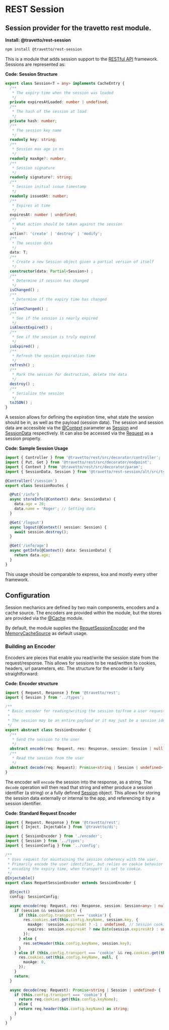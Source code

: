 <!-- This file was generated by the framweork and should not be modified directly -->
<!-- Please modify https://github.com/travetto/travetto/tree/master/module/rest-session/README.js and execute "npm run docs" to rebuild -->
# REST Session
## Session provider for the travetto rest module.

**Install: @travetto/rest-session**
```bash
npm install @travetto/rest-session
```

This is a module that adds session support to the [RESTful API](https://github.com/travetto/travetto/tree/master/module/rest#readme "Declarative api for RESTful APIs with support for the dependency injection module.") framework.  Sessions are represented as:

**Code: Session Structure**
```typescript
export class Session<T = any> implements CacheEntry {
  /**
   * The expiry time when the session was loaded
   */
  private expiresAtLoaded: number | undefined;
  /**
   * The hash of the session at load
   */
  private hash: number;
  /**
   * The session key name
   */
  readonly key: string;
  /**
   * Session max age in ms
   */
  readonly maxAge?: number;
  /**
   * Session signature
   */
  readonly signature?: string;
  /**
   * Session initial issue timestamp
   */
  readonly issuedAt: number;
  /**
   * Expires at time
   */
  expiresAt: number | undefined;
  /**
   * What action should be taken against the session
   */
  action?: 'create' | 'destroy' | 'modify';
  /**
   * The session data
   */
  data: T;
  /**
   * Create a new Session object given a partial version of itself
   */
  constructor(data: Partial<Session>) ;
  /**
   * Determine if session has changed
   */
  isChanged() ;
  /**
   * Determine if the expiry time has changed
   */
  isTimeChanged() ;
  /**
   * See if the session is nearly expired
   */
  isAlmostExpired() ;
  /**
   * See if the session is truly expired
   */
  isExpired() ;
  /**
   * Refresh the session expiration time
   */
  refresh() ;
  /**
   * Mark the session for destruction, delete the data
   */
  destroy() ;
  /**
   * Serialize the session
   */
  toJSON() ;
}
```

A session allows for defining the expiration time, what state the session should be in, as well as the payload (session data).  The session and session data are accessible via the [@Context](https://github.com/travetto/travetto/tree/master/module/rest/src/decorator/param.ts#L44) parameter as [Session](https://github.com/travetto/travetto/tree/master/module/rest-session/src/types.ts#L9) and [SessionData](https://github.com/travetto/travetto/tree/master/module/rest-session/src/types.ts#L9) respectively.  Iit can also be accessed via the [Request](./src/types.d.ts#L8) as a session property.

**Code: Sample Session Usage**
```typescript
import { Controller } from '@travetto/rest/src/decorator/controller';
import { Put, Get } from '@travetto/rest/src/decorator/endpoint';
import { Context } from '@travetto/rest/src/decorator/param';
import { SessionData, Session } from '@travetto/rest-session/alt/src/types';

@Controller('/session')
export class SessionRoutes {

  @Put('/info')
  async storeInfo(@Context() data: SessionData) {
    data.age = 20;
    data.name = 'Roger'; // Setting data
  }

  @Get('/logout')
  async logout(@Context() session: Session) {
    await session.destroy();
  }

  @Get('/info/age')
  async getInfo(@Context() data: SessionData) {
    return data.age;
  }
}
```

This usage should be comparable to express, koa and mostly every other framework.

## Configuration

Session mechanics are defined by two main components, encoders and a cache source.  The encoders are provided within the module, but the stores are provided via the [@Cache](https://github.com/travetto/travetto/tree/master/module/cache/src/decorator.ts#L16) module.

By default, the module supplies the [RequetSessionEncoder](https://github.com/travetto/travetto/tree/master/module/rest-session/src/encoder/request.ts#L14) and the [MemoryCacheSource](https://github.com/travetto/travetto/tree/master/module/cache/src/source/memory.ts#L8) as default usage.

### Building an Encoder

Encoders are pieces that enable you read/write the session state from the request/response.  This allows for sessions to be read/written to cookies, headers, url parameters, etc. The structure for the encoder is fairly straightforward:

**Code: Encoder structure**
```typescript
import { Request, Response } from '@travetto/rest';
import { Session } from '../types';

/**
 * Basic encoder for reading/writing the session to/from a user request/response
 *
 * The session may be an entire payload or it may just be a session identifier.
 */
export abstract class SessionEncoder {
  /**
   * Send the session to the user
   */
  abstract encode(req: Request, res: Response, session: Session | null): Promise<void>;
  /**
   * Read the session from the user
   */
  abstract decode(req: Request): Promise<string | Session | undefined>;
}
```

The encoder will `encode` the session into the response, as a string.  The `decode` operation will then read that string and either produce a session identifier (a string) or a fully defined [Session](https://github.com/travetto/travetto/tree/master/module/rest-session/src/types.ts#L9) object.  This allows for storing the session data externally or internal to the app, and referencing it by a session identifier.

**Code: Standard Request Encoder**
```typescript
import { Request, Response } from '@travetto/rest';
import { Inject, Injectable } from '@travetto/di';

import { SessionEncoder } from './encoder';
import { Session } from '../types';
import { SessionConfig } from '../config';

/**
 * Uses request for maintaining the session coherency with the user.
 * Primarily encode the user identifier, but relies on cookie behavior for
 * encoding the expiry time, when transport is set to cookie.
 */
@Injectable()
export class RequetSessionEncoder extends SessionEncoder {

  @Inject()
  config: SessionConfig;

  async encode(req: Request, res: Response, session: Session<any> | null): Promise<void> {
    if (session && session.data) {
      if (this.config.transport === 'cookie') {
        res.cookies.set(this.config.keyName, session.key, {
          maxAge: !session.expiresAt ? -1 : undefined, // Session cookie by default
          expires: session.expiresAt ? new Date(session.expiresAt) : undefined
        });
      } else {
        res.setHeader(this.config.keyName, session.key);
      }
    } else if (this.config.transport === 'cookie' && req.cookies.get(this.config.keyName)) { // If cookie present, clear out
      res.cookies.set(this.config.keyName, null, {
        maxAge: 0,
      });
    }
    return;
  }

  async decode(req: Request): Promise<string | Session | undefined> {
    if (this.config.transport === 'cookie') {
      return req.cookies.get(this.config.keyName);
    } else {
      return req.header(this.config.keyName) as string;
    }
  }
}
```

